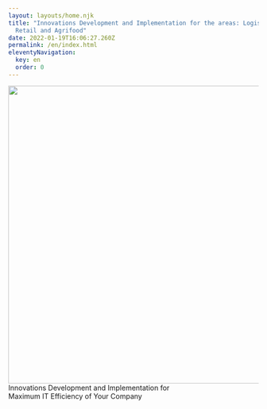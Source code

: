 ```yaml
---
layout: layouts/home.njk
title: "Innovations Development and Implementation for the areas: Logistics,
  Retail and Agrifood"
date: 2022-01-19T16:06:27.260Z
permalink: /en/index.html
eleventyNavigation:
  key: en
  order: 0
---
```

<div class="center"><img src="/static/img/mainbg.png" width="600px"></div>
<div id="main-h2">Innovations Development and Implementation for</div>
<div id="main-h1">Maximum IT Efficiency of Your Company</div>
